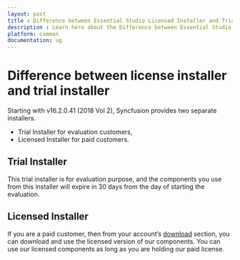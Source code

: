 ```yaml
---
layout: post
title : Difference between Essential Studio Licensed Installer and Trial Installer | Syncfusion
description : Learn here about the Difference between Essential Studio Licensed Installer and Trial Installer.
platform: common
documentation: ug
--- 
```


# Difference between license installer and trial installer

Starting with v16.2.0.41 (2018 Vol 2), Syncfusion provides two separate installers.

   -	Trial Installer for evaluation customers,
   -	Licensed Installer for paid customers.

## Trial Installer

This trial installer is for evaluation purpose, and the components you use from this installer will expire in 30 days from the day of starting the evaluation. 

## Licensed Installer

If you are a paid customer, then from your account’s [download](https://www.syncfusion.com/account/downloads) section, you can download and use the licensed version of our components. You can use our licensed components as long as you are holding our paid license.
